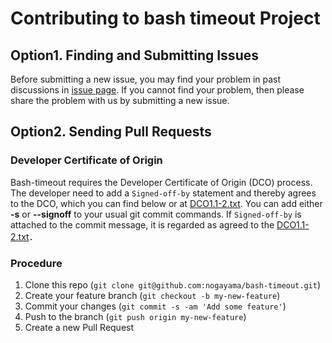 Contributing to bash timeout Project
====================================

Option1. Finding and Submitting Issues
-------------------------------

Before submitting a new issue, you may find your problem in past discussions in [issue page](https://github.com/nogayama/bash-timeout/issues).
If you cannot find your problem, then please share the problem with us by submitting a new issue.

Option2. Sending Pull Requests
-------------------------------

### Developer Certificate of Origin

Bash-timeout requires the Developer Certificate of Origin (DCO) process.
The developer need to add a `Signed-off-by` statement and thereby agrees to the DCO, which you can find below or at [DCO1.1-2.txt](DCO1.1-2.txt).
You can add either **-s** or **--signoff** to your usual git commit commands.
If `Signed-off-by` is attached to the commit message, it is regarded as agreed to the [DCO1.1-2.txt](DCO1.1-2.txt)．

### Procedure

1. Clone this repo (`git clone git@github.com:nogayama/bash-timeout.git`)
2. Create your feature branch (`git checkout -b my-new-feature`)
3. Commit your changes (`git commit -s -am 'Add some feature'`)
4. Push to the branch (`git push origin my-new-feature`)
5. Create a new Pull Request
